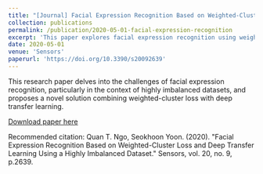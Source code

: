 ```yaml
---
title: "[Journal] Facial Expression Recognition Based on Weighted-Cluster Loss and Deep Transfer Learning Using a Highly Imbalanced Dataset"
collection: publications
permalink: /publication/2020-05-01-facial-expression-recognition
excerpt: 'This paper explores facial expression recognition using weighted-cluster loss and deep transfer learning techniques on highly imbalanced datasets.'
date: 2020-05-01
venue: 'Sensors'
paperurl: 'https://doi.org/10.3390/s20092639'
---
```

This research paper delves into the challenges of facial expression recognition, particularly in the context of highly imbalanced datasets, and proposes a novel solution combining weighted-cluster loss with deep transfer learning.

[Download paper here](https://doi.org/10.3390/s20092639)

Recommended citation: Quan T. Ngo, Seokhoon Yoon. (2020). "Facial Expression Recognition Based on Weighted-Cluster Loss and Deep Transfer Learning Using a Highly Imbalanced Dataset." Sensors, vol. 20, no. 9, p.2639.
